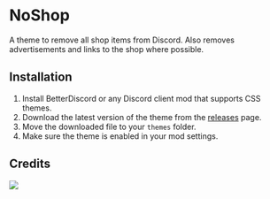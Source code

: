 # NoShop
A theme to remove all shop items from Discord. Also removes advertisements and links to the shop where possible.
## Installation
1. Install BetterDiscord or any Discord client mod that supports CSS themes.
2. Download the latest version of the theme from the [releases](https://github.com/qxxst/Elementcord/releases) page.
3. Move the downloaded file to your `themes` folder.
4. Make sure the theme is enabled in your mod settings.
## Credits
<a href="https://github.com/qxxst/NoShop/graphs/contributors"><img src="https://contrib.rocks/image?repo=qxxst/NoShop"></a>

